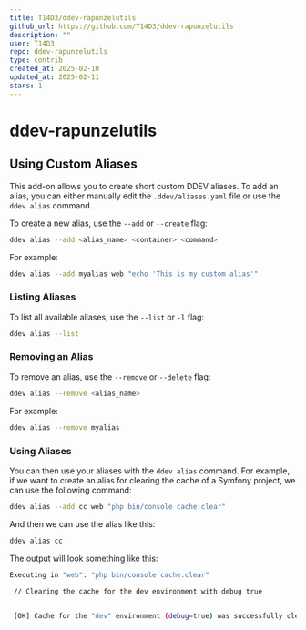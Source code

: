 ```yaml
---
title: T14D3/ddev-rapunzelutils
github_url: https://github.com/T14D3/ddev-rapunzelutils
description: ""
user: T14D3
repo: ddev-rapunzelutils
type: contrib
created_at: 2025-02-10
updated_at: 2025-02-11
stars: 1
---
```


# ddev-rapunzelutils

## Using Custom Aliases

This add-on allows you to create short custom DDEV aliases. To add an alias, you can either manually edit the `.ddev/aliases.yaml` file or use the `ddev alias` command.

To create a new alias, use the `--add` or `--create` flag:

```sh
ddev alias --add <alias_name> <container> <command>
```

For example:

```sh
ddev alias --add myalias web "echo 'This is my custom alias'"
```

### Listing Aliases

To list all available aliases, use the `--list` or `-l` flag:

```sh
ddev alias --list
```

### Removing an Alias

To remove an alias, use the `--remove` or `--delete` flag:

```sh
ddev alias --remove <alias_name>
```

For example:

```sh
ddev alias --remove myalias
```

### Using Aliases

You can then use your aliases with the `ddev alias` command. For example, if we want to create an alias for clearing 
the cache of a Symfony project, we can use the following command:

```sh
ddev alias --add cc web "php bin/console cache:clear"
```
And then we can use the alias like this:

```sh
ddev alias cc
```
The output will look something like this:

```sh
Executing in "web": "php bin/console cache:clear"

 // Clearing the cache for the dev environment with debug true

                                                                                                                        
 [OK] Cache for the "dev" environment (debug=true) was successfully cleared.                                            
                                                                                                                        
```


